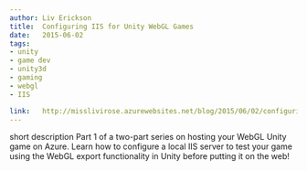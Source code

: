 ```yaml
---
author:	Liv Erickson
title:	Configuring IIS for Unity WebGL Games 
date:	2015-06-02
tags:	
- unity
- game dev
- unity3d
- gaming
- webgl
- IIS

link:	http://misslivirose.azurewebsites.net/blog/2015/06/02/configuring-iis-for-running-unity-exported-webgl-games/ 
---
```


short description	Part 1 of a two-part series on hosting your WebGL Unity game on Azure. Learn how to configure a local IIS server to test your game using the WebGL export functionality in Unity before putting it on the web!
